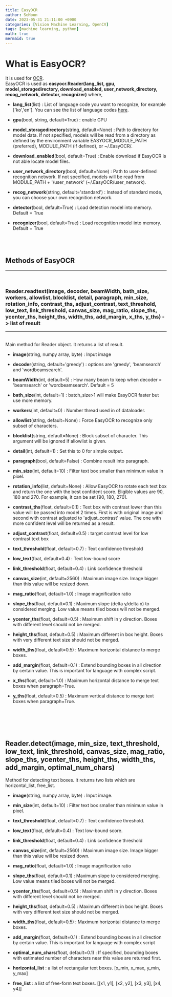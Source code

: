 ```yaml
---
title: EasyOCR
author: SeHoon
date: 2023-05-31 21:11:00 +0900
categories: [Vision Machine Learning, OpenCV]
tags: [machine learning, python]
math: true
mermaid: true
---
```


# What is EasyOCR?
It is used for [OCR](https://csh970605.github.io/posts/OCR/).<br>
EasyOCR is used as **easyocr.Reader(lang_list, gpu, model_storagedirectory, download_enabled, user_network_directory, recog_network, detector, recognizer)** where,<br>

+ **lang_list**(list) : List of language code you want to recognize, for example ['ko','en']. You can see the list of language codes [here](https://www.jaided.ai/easyocr/).

+ **gpu**(bool, string, default=True) : enable GPU

+ **model_storagedirectory**(string, default=None) : Path to directory for model data. If not specified, models will be read from a directory as defined by the environment variable EASYOCR_MODULE_PATH (preferred), MODULE_PATH (if defined), or ~/.EasyOCR/.

+ **download_enabled**(bool, default=True) : Enable download if EasyOCR is not able locate model files.

+ **user_network_directory**(bool, default=None) : Path to user-defined recognition network. If not specified, models will be read from MODULE_PATH + '/user_network' (~/.EasyOCR/user_network).

+ **recog_network**(string, default='standard') : Instead of standard mode, you can choose your own recognition network.

+ **detector**(bool, default=True) : Load detection model into memory. Default = True

+ **recognizer**(bool, default=True) : Load recognition model into memory. Default = True
<br><br><br><br>

## Methods of EasyOCR
---
<br>


### **Reader.readtext**(image, decoder, beamWidth, bath_size, workers, allowlist, blocklist, detail, paragraph, min_size, rotation_info, contrast_ths, adjust_contrast, text_threshold, low_text, link_threshold, canvas_size, mag_ratio, slope_ths, ycenter_ths, height_ths, width_ths, add_margin, x_ths, y_ths) -> list of result
---
<br>
Main method for Reader object. It returns a list of result.


+ **image**(string, numpy array, byte) : Input image

+ **decoder**(string, default='greedy') : options are 'greedy', 'beamsearch' and 'wordbeamsearch'.

+ **beamWidth**(int, default=5) : How many beam to keep when decoder = 'beamsearch' or 'wordbeamsearch'. Default = 5

+ **bath_size**(int, default=1) : batch_size>1 will make EasyOCR faster but use more memory.

+ **workers**(int, default=0) : Number thread used in of dataloader.

+ **allowlist**(string, default=None) : Force EasyOCR to recognize only subset of characters.

+ **blocklist**(string, default=None) : Block subset of character. This argument will be ignored if allowlist is given.

+ **detail**(int, default=1) : Set this to 0 for simple output.

+ **paragraph**(bool, default=False) : Combine result into paragraph.

+ **min_size**(int, default=10) : Filter text box smaller than minimum value in pixel.

+ **rotation_info**(list, default=None) :  Allow EasyOCR to rotate each text box and return the one with the best confident score. Eligible values are 90, 180 and 270. For example, it can be set [90, 180, 270].

+ **contrast_ths**(float, default=0.1) : Text box with contrast lower than this value will be passed into model 2 times. First is with original image and second with contrast adjusted to 'adjust_contrast' value. The one with more confident level will be returned as a result.

+ **adjust_contrast**(float, default=0.5) : target contrast level for low contrast text box

+ **text_threshold**(float, default=0.7) : Text confidence threshold

+ **low_text**(foat, default=0.4) : Text low-bound score

+ **link_threshold**(float, default=0.4) : Link confidence threshold

+ **canvas_size**(int, default=2560) : Maximum image size. Image bigger than this value will be resized down.

+ **mag_ratio**(float, default=1.0) : Image magnification ratio

+ **slope_ths**(float, default=0.1) : Maximum slope (delta y/delta x) to considered merging. Low value means tiled boxes will not be merged.

+ **ycenter_ths**(float, default=0.5) : Maximum shift in y direction. Boxes with different level should not be merged.

+ **height_ths**(float, default=0.5) : Maximum different in box height. Boxes with very different text size should not be merged.

+ **width_ths**(float, default=0.5) : Maximum horizontal distance to merge boxes.

+ **add_margin**(float, default=0.1) : Extend bounding boxes in all direction by certain value. This is important for language with complex script.

+ **x_ths**(float, default=1.0) : Maximum horizontal distance to merge text boxes when paragraph=True.

+ **y_ths**(float, default=0.5) : Maximum vertical distance to merge text boxes when paragraph=True.

<br><br><br><br>

## Reader.detect(image, min_size, text_threshold, low_text, link_threshold, canvas_size, mag_ratio, slope_ths, ycenter_ths, height_ths, width_ths, add_margin, optimal_num_chars)
Method for detecting text boxes. It returns two lists which are horizontal_list, free_list.

+ **image**(string, numpy array, byte) : Input image.

+ **min_size**(int, default=10) : Filter text box smaller than minimum value in pixel.

+ **text_threshold**(float, default=0.7) : Text confidence threshold.

+ **low_text**(float, default=0.4) : Text low-bound score.

+ **link_threshold**(float, default=0.4) : Link confidence threshold

+ **canvas_size**(int, default=2560) : Maximum image size. Image bigger than this value will be resized down.

+ **mag_ratio**(float, default=1.0) : Image magnification ratio

+ **slope_ths**(float, default=0.1) : Maximum slope to considered merging. Low value means tiled boxes will not be merged.

+ **ycenter_ths**(float, default=0.5) : Maximum shift in y direction. Boxes with different level should not be merged.

+ **height_ths**(float, default=0.5) : Maximum different in box height. Boxes with very different text size should not be merged.

+ **width_ths**(float, default=0.5) : Maximum horizontal distance to merge boxes.

+ **add_margin**(float, default=0.1) : Extend bounding boxes in all direction by certain value. This is important for language with complex script

+ **optimal_num_chars**(float, default=0.1) : If specified, bounding boxes with estimated number of characters near this value are returned first.

+ **horizontal_list** : a list of rectangular text boxes. [x_min, x_max, y_min, y_max]

+ **free_list** : a list of free-form text boxes. [[x1, y1], [x2, y2], [x3, y3], [x4, y4]]
<br><br><br><br>

